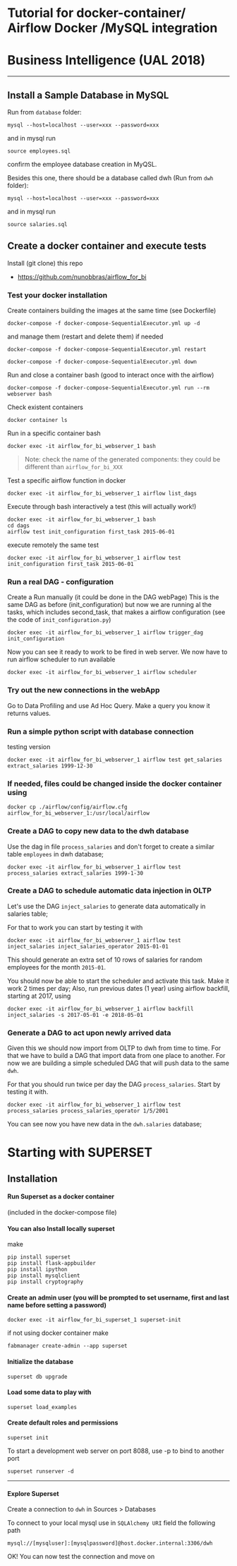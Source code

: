 # Tutorial for docker-container/ Airflow Docker /MySQL integration
# Business Intelligence (UAL 2018)

----

## Install a Sample Database in MySQL 

Run from `database` folder:

```
mysql --host=localhost --user=xxx --password=xxx 
```

and in mysql run

```
source employees.sql
```


confirm the employee database creation in MyQSL.

Besides this one, there should be a database called dwh (Run from  `dwh` folder):

```
mysql --host=localhost --user=xxx --password=xxx 
```

and in mysql run

```
source salaries.sql
```



## Create a docker container and execute tests

Install (git clone) this repo

- https://github.com/nunobbras/airflow_for_bi


### Test your docker installation 


Create containers building the images at the same time (see Dockerfile) 

```
docker-compose -f docker-compose-SequentialExecutor.yml up -d
```

and manage them (restart and delete them) if needed

```
docker-compose -f docker-compose-SequentialExecutor.yml restart

docker-compose -f docker-compose-SequentialExecutor.yml down

```


Run and close a container bash (good to interact once with the airflow)

```
docker-compose -f docker-compose-SequentialExecutor.yml run --rm webserver bash
```

Check existent containers

```
docker container ls
```

Run in a specific container bash

```
docker exec -it airflow_for_bi_webserver_1 bash
```
> Note: check the name of the generated components: they could be different than `airflow_for_bi_XXX`


Test a specific airflow function in docker

```
docker exec -it airflow_for_bi_webserver_1 airflow list_dags
```


Execute through bash interactively a test (this will actually work!)

```
docker exec -it airflow_for_bi_webserver_1 bash
cd dags
airflow test init_configuration first_task 2015-06-01

```

execute remotely the same test

```
docker exec -it airflow_for_bi_webserver_1 airflow test init_configuration first_task 2015-06-01
```


### Run a real DAG - configuration

Create a Run manually (it could be done in the DAG webPage)
This is the same DAG as before (init_configuration) but now we are running al the tasks, which includes second_task, that makes a airflow configuration (see the code of `init_configuration.py`)

```
docker exec -it airflow_for_bi_webserver_1 airflow trigger_dag init_configuration
```

Now you can see it ready to work to be fired in web server. We now have to run airflow scheduler to run available 

```
docker exec -it airflow_for_bi_webserver_1 airflow scheduler
```


### Try out the new connections in the webApp

Go to Data Profiling and use Ad Hoc Query. Make a query you know it returns values.

### Run a simple python script with database connection

testing version

```
docker exec -it airflow_for_bi_webserver_1 airflow test get_salaries extract_salaries 1999-12-30
```

### If needed, files could be changed inside the docker container using

```
docker cp ./airflow/config/airflow.cfg airflow_for_bi_webserver_1:/usr/local/airflow
```

### Create a DAG to copy new data to the dwh database

Use the dag in file `process_salaries` and don't forget to create a similar table `employees` in dwh database; 

```
docker exec -it airflow_for_bi_webserver_1 airflow test process_salaries extract_salaries 1999-1-30
```


### Create a DAG to schedule automatic data injection in OLTP 

Let's use the DAG `inject_salaries` to generate data automatically in salaries table;

For that to work you can start by testing it with 

```
docker exec -it airflow_for_bi_webserver_1 airflow test inject_salaries inject_salaries_operator 2015-01-01
```

This should generate an extra set of 10 rows of salaries for random employees for the month `2015-01`.

You should now be able to start the scheduler and activate this task. Make it work 2 times per day; 
Also, run previous dates (1 year) using airflow backfill, starting at 2017, using 

```
docker exec -it airflow_for_bi_webserver_1 airflow backfill inject_salaries -s 2017-05-01 -e 2018-05-01
```



### Generate a DAG to act upon newly arrived data

Given this we should now import from OLTP to dwh from time to time. For that we have to build a DAG that import data from one place to another. For now we are building a simple scheduled DAG that will push data to the same `dwh`. 

For that you should run twice per day the DAG `process_salaries`. Start by testing it with.

```
docker exec -it airflow_for_bi_webserver_1 airflow test process_salaries process_salaries_operator 1/5/2001
```

You can see now you have new data in the `dwh.salaries` database;


# Starting with SUPERSET

## Installation

#### Run Superset as a docker container

(included in the docker-compose file)

#### You can also Install locally superset

make

```
pip install superset
pip install flask-appbuilder
pip install ipython
pip install mysqlclient
pip install cryptography
```



#### Create an admin user (you will be prompted to set username, first and last name before setting a password)
```
docker exec -it airflow_for_bi_superset_1 superset-init
```

if not using docker container make 

```
fabmanager create-admin --app superset
```



#### Initialize the database
```
superset db upgrade
```

#### Load some data to play with
```
superset load_examples
```

#### Create default roles and permissions
```
superset init
```

To start a development web server on port 8088, use -p to bind to another port

```
superset runserver -d
```



----

#### Explore Superset

Create a connection to `dwh` in Sources > Databases

To connect to your local mysql use in `SQLAlchemy URI` field the following path

```
mysql://[mysqluser]:[mysqlpassword]@host.docker.internal:3306/dwh
```

OK! You can now test the connection and move on























